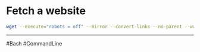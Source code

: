 # Fetch a website

```bash
wget --execute="robots = off" --mirror --convert-links --no-parent --wait=1 https://url.ext
```

---

#Bash #CommandLine